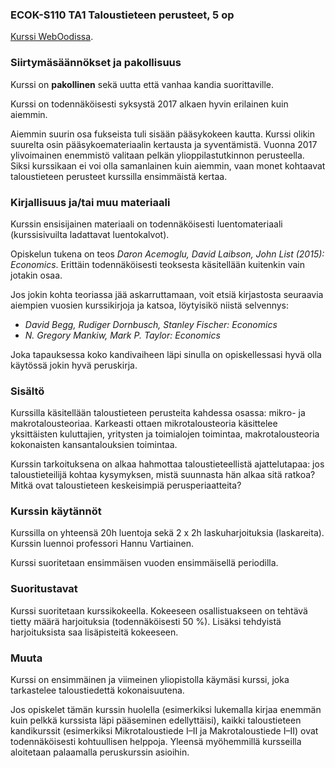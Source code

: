 ### ECOK-S110 TA1 Taloustieteen perusteet, 5 op

[Kurssi WebOodissa](https://weboodi.helsinki.fi/hy/opintjakstied.jsp?OpinKohd=118661398).

### Siirtymäsäännökset ja pakollisuus

Kurssi on **pakollinen** sekä uutta että vanhaa kandia suorittaville.

Kurssi on todennäköisesti syksystä 2017 alkaen hyvin erilainen kuin aiemmin. 

Aiemmin suurin osa fukseista tuli sisään pääsykokeen kautta. Kurssi olikin suurelta osin pääsykoemateriaalin kertausta ja syventämistä. Vuonna 2017 ylivoimainen enemmistö valitaan pelkän ylioppilastutkinnon perusteella. Siksi kurssikaan ei voi olla samanlainen kuin aiemmin, vaan monet kohtaavat taloustieteen perusteet kurssilla ensimmäistä kertaa.

### Kirjallisuus ja/tai muu materiaali

Kurssin ensisijainen materiaali on todennäköisesti luentomateriaali (kurssisivuilta ladattavat luentokalvot). 

Opiskelun tukena on teos _Daron Acemoglu, David Laibson, John List (2015): Economics_. Erittäin todennäköisesti teoksesta käsitellään kuitenkin vain jotakin osaa.

Jos jokin kohta teoriassa jää askarruttamaan, voit etsiä kirjastosta seuraavia aiempien vuosien kurssikirjoja ja katsoa, löytyisikö niistä selvennys:

* _David Begg, Rudiger Dornbusch, Stanley Fischer: Economics_
* _N. Gregory Mankiw, Mark P. Taylor: Economics_

Joka tapauksessa koko kandivaiheen läpi sinulla on opiskellessasi hyvä olla käytössä jokin hyvä peruskirja.

### Sisältö

Kurssilla käsitellään taloustieteen perusteita kahdessa osassa: mikro- ja makrotalousteoriaa. Karkeasti ottaen mikrotalousteoria käsittelee yksittäisten kuluttajien, yritysten ja toimialojen toimintaa, makrotalousteoria kokonaisten kansantalouksien toimintaa.

Kurssin tarkoituksena on alkaa hahmottaa taloustieteellistä ajattelutapaa: jos taloustieteilijä kohtaa kysymyksen, mistä suunnasta hän alkaa sitä ratkoa? Mitkä ovat taloustieteen keskeisimpiä perusperiaatteita?

### Kurssin käytännöt

Kurssilla on yhteensä 20h luentoja sekä 2 x 2h laskuharjoituksia (laskareita). Kurssin luennoi professori Hannu Vartiainen. 

Kurssi suoritetaan ensimmäisen vuoden ensimmäisellä periodilla.

### Suoritustavat

Kurssi suoritetaan kurssikokeella. Kokeeseen osallistuakseen on tehtävä tietty määrä harjoituksia (todennäköisesti 50 %). Lisäksi tehdyistä harjoituksista saa lisäpisteitä kokeeseen.

### Muuta

Kurssi on ensimmäinen ja viimeinen yliopistolla käymäsi kurssi, joka tarkastelee taloustiedettä kokonaisuutena. 

Jos opiskelet tämän kurssin huolella (esimerkiksi lukemalla kirjaa enemmän kuin pelkkä kurssista läpi pääseminen edellyttäisi), kaikki taloustieteen kandikurssit (esimerkiksi Mikrotaloustiede I–II ja Makrotaloustiede I–II) ovat todennäköisesti kohtuullisen helppoja. Yleensä myöhemmillä kursseilla aloitetaan palaamalla peruskurssin asioihin.